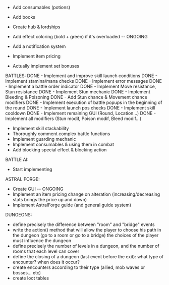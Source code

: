 - Add consumables (potions)
- Add books

- Create hub & lordships

- Add effect coloring (bold + green) if it's overloaded -- ONGOING
- Add a notification system
- Implement item pricing

- Actually implement set bonuses

BATTLES:
DONE - Implement and improve skill launch conditions
DONE - Implement stamina/mana checks
DONE - Implement error messages
DONE - Implement a battle order indicator
DONE - Implement Move resistance, Stun resistance
DONE - Implement Stun mechanic
DONE - Implement Bleeding & Poisoning
DONE - Add Stun chance & Movement chance modifiers
DONE - Implement execution of battle popups in the beginning of the round
DONE - Implement launch pos checks
DONE - Implement skill cooldown
DONE - Implement remaining GUI (Round, Location...)
DONE - Implement all modifiers (Stun modif, Poison modif, Bleed modif...)
- Implement skill stackability
- Thoroughly comment complex battle functions
- Implement guarding mechanic
- Implement consumables & using them in combat
- Add blocking special effect & blocking action

BATTLE AI:
- Start implementing

ASTRAL FORGE:
- Create GUI -- ONGOING
- Implement an item pricing change on alteration (increasing/decreasing stats brings the price up and down)
- Implement AstralForge guide (and general guide system)

DUNGEONS:
- define precisely the difference between "room" and "bridge" events
- write the action() method that will allow the player to choose his path in the dungeon (go to a room or go to a bridge) the choices of the player must influence the dungeon
- define precisely the number of levels in a dungeon, and the number of rooms that each level can cover
- define the closing of a dungeon (last event before the exit): what type of encounter? when does it occur?
- create encounters according to their type (allied, mob waves or bosses... etc)
- create loot tables
